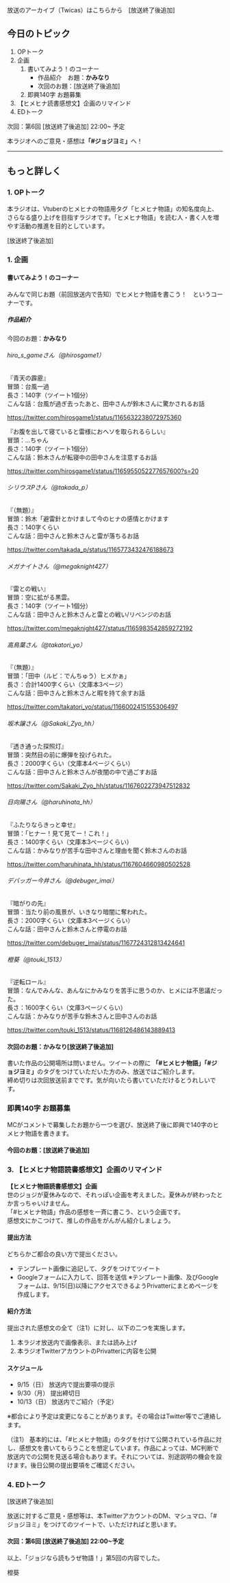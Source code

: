 放送のアーカイブ（Twicas）はこちらから　[放送終了後追加]


## 今日のトピック
1. OPトーク
1. 企画
    1. 書いてみよう！のコーナー
        - 作品紹介　お題：<b>かみなり</b>
        - 次回のお題：<b></b>[放送終了後追加]
    1. 即興140字 お題募集
1. 【ヒメヒナ読書感想文】企画のリマインド
1. EDトーク

次回：第6回 [放送終了後追加] 22:00~ 予定

本ラジオへのご意見・感想は<b>「#ジョジヨミ」</b>へ！

---

## もっと詳しく
### 1. OPトーク

本ラジオは、Vtuberのヒメヒナの物語用タグ「ヒメヒナ物語」の知名度向上、さらなる盛り上げを目指すラジオです。「ヒメヒナ物語」を読む人・書く人を増やす活動の推進を目的としています。

[放送終了後追加]

### 1. 企画

#### 書いてみよう！のコーナー
みんなで同じお題（前回放送内で告知）でヒメヒナ物語を書こう！　というコーナーです。

##### 作品紹介
今回のお題：<b>かみなり</b>

###### hiro_s_gameさん（@hirosgame1）
『青天の霹靂』  
冒頭：台風一過  
長さ：140字（ツイート1個分）  
こんな話：台風が過ぎ去ったあと、田中さんが鈴木さんに驚かされるお話  

https://twitter.com/hirosgame1/status/1165632238072975360

『お腹を出して寝ていると雷様におヘソを取られるらしい』  
冒頭：…ちゃん  
長さ：140字（ツイート1個分）  
こんな話：鈴木さんが転寝中の田中さんを注意するお話  

https://twitter.com/hirosgame1/status/1165955052277657600?s=20

###### シリウスPさん（@takada_p）
『（無題）』  
冒頭：鈴木「避雷針とかけまして今のヒナの感情とかけます  
長さ：140字くらい  
こんな話：田中さんと鈴木さんと雷が落ちるお話

https://twitter.com/takada_p/status/1165773432476188673

###### メガナイトさん（@megaknight427）
『雷との戦い』  
冒頭：空に拡がる黒雲。  
長さ：140字（ツイート1個分）  
こんな話：田中さんと鈴木さんと雷との戦い/リベンジのお話

https://twitter.com/megaknight427/status/1165983542859272192

###### 高鳥葉さん（@takatori_yo）
『（無題）』  
冒頭：「田中（ルビ：でんちゅう）ヒメかぁ」  
長さ：合計1400字くらい（文庫本3ページ）  
こんな話：田中さんと鈴木さんと暇を持て余すお話

https://twitter.com/takatori_yo/status/1166002415155306497

###### 坂木譲さん（@Sakaki_Zyo_hh）
『透き通った探照灯』  
冒頭：突然目の前に爆弾を投げられた。  
長さ：2000字くらい（文庫本4ページくらい）  
こんな話：田中さんと鈴木さんが夜闇の中で過ごすお話

https://twitter.com/Sakaki_Zyo_hh/status/1167602273947512832

###### 日向陽さん（@haruhinata_hh）
『ふたりならきっと幸せ』  
冒頭：「ヒナー！見て見てー！これ！」  
長さ：1400字くらい（文庫本3ページくらい）  
こんな話：かみなりが苦手な田中さんと理由を聞く鈴木さんのお話

https://twitter.com/haruhinata_hh/status/1167604660980502528

###### デバッガー今井さん（@debuger_imai）
『暗がりの先』  
冒頭：当たり前の風景が、いきなり暗闇に奪われた。  
長さ：2000字くらい（文庫本3ページくらい）  
こんな話：田中さんと鈴木さんと停電のお話

https://twitter.com/debuger_imai/status/1167724312813424641

###### 橙葵（@touki_1513）
『逆転ロール』  
冒頭：なんでみんな、あんなにかみなりを苦手に思うのか、ヒメには不思議だった。  
長さ：1600字くらい（文庫3ページくらい）  
こんな話：かみなりが苦手な鈴木さんと田中さんのお話

https://twitter.com/touki_1513/status/1168126486143889413

#### 次回のお題：<b>かみなり</b>[放送終了後追加]
書いた作品の公開場所は問いません。ツイートの際に <b>「#ヒメヒナ物語」「#ジョジヨミ」</b>のタグをつけていただいた方のみ、放送ではご紹介します。  
締め切りは次回放送前までです。気が向いたら書いていただけるとうれしいです。

### 即興140字 お題募集
MCがコメントで募集したお題から一つを選び、放送終了後に即興で140字のヒメヒナ物語を書きます。

#### 今回のお題：<b></b>[放送終了後追加]

### 3. 【ヒメヒナ物語読書感想文】企画のリマインド
<b>【ヒメヒナ物語読書感想文】企画</b>  
世のジョジが夏休みなので、それっぽい企画を考えました。夏休みが終わったとか言っちゃいけません。  
「#ヒメヒナ物語」作品の感想を一斉に書こう、という企画です。  
感想文にかこつけて、推しの作品をがんがん紹介しましょう。

#### 提出方法
どちらかご都合の良い方で提出ください。
- テンプレート画像に追記して、タグをつけてツイート
- Googleフォームに入力して、回答を送信
※テンプレート画像、及びGoogleフォームは、9/15(日)以降にアクセスできるようPrivatterにまとめページを作成します。

#### 紹介方法
提出された感想文の全て（注1）に対し、以下の二つを実施します。
1. 本ラジオ放送内で画像表示、または読み上げ
1. 本ラジオTwitterアカウントのPrivatterに内容を公開

#### スケジュール
- 9/15（日） 放送内で提出要項の提示  
- 9/30（月） 提出締切日  
- 10/13（日） 放送内でご紹介（予定）  
 
※都合により予定は変更になることがあります。その場合はTwitter等でご連絡します。

（注1）
基本的には、「#ヒメヒナ物語」のタグを付けて公開されている作品に対し、感想文を書いてもらうことを想定しています。作品によっては、MC判断で放送内での公開を見送る場合もあります。それについては、別途説明の機会を設けます。後日公開の提出要項をご確認ください。

### 4. EDトーク
[放送終了後追加]

放送に対するご意見・感想等は、本TwitterアカウントのDM、マシュマロ、「#ジョジヨミ」をつけてのツイートで、いただければと思います。

#### 次回：第6回 [放送終了後追加] 22:00~予定

以上、「ジョジなら読もうぜ物語！」第5回の内容でした。

橙葵
